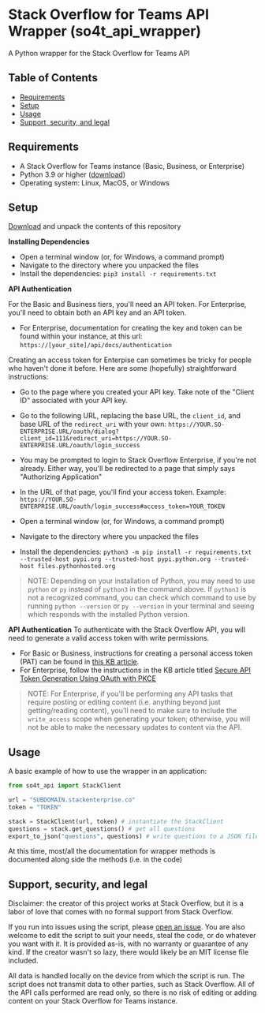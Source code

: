# Stack Overflow for Teams API Wrapper (so4t_api_wrapper)
A Python wrapper for the Stack Overflow for Teams API

## Table of Contents
* [Requirements](https://github.com/jklick-so/so4t_tag_report?tab=readme-ov-file#requirements)
* [Setup](https://github.com/jklick-so/so4t_tag_report?tab=readme-ov-file#setup)
* [Usage](https://github.com/jklick-so/so4t_tag_report?tab=readme-ov-file#basic-usage)
* [Support, security, and legal](https://github.com/jklick-so/so4t_tag_report?tab=readme-ov-file#support-security-and-legal)

## Requirements
* A Stack Overflow for Teams instance (Basic, Business, or Enterprise)
* Python 3.9 or higher ([download](https://www.python.org/downloads/))
* Operating system: Linux, MacOS, or Windows

## Setup

[Download](https://github.com/jklick-so/so4t_api_wrapper/archive/refs/heads/main.zip) and unpack the contents of this repository

**Installing Dependencies**

* Open a terminal window (or, for Windows, a command prompt)
* Navigate to the directory where you unpacked the files
* Install the dependencies: `pip3 install -r requirements.txt`

**API Authentication**

For the Basic and Business tiers, you'll need an API token. For Enterprise, you'll need to obtain both an API key and an API token.


* For Enterprise, documentation for creating the key and token can be found within your instance, at this url: `https://[your_site]/api/docs/authentication`

Creating an access token for Enterpise can sometimes be tricky for people who haven't done it before. Here are some (hopefully) straightforward instructions:
* Go to the page where you created your API key. Take note of the "Client ID" associated with your API key.
* Go to the following URL, replacing the base URL, the `client_id`, and base URL of the `redirect_uri` with your own:
`https://YOUR.SO-ENTERPRISE.URL/oauth/dialog?client_id=111&redirect_uri=https://YOUR.SO-ENTERPRISE.URL/oauth/login_success`
* You may be prompted to login to Stack Overflow Enterprise, if you're not already. Either way, you'll be redirected to a page that simply says "Authorizing Application"
* In the URL of that page, you'll find your access token. Example: `https://YOUR.SO-ENTERPRISE.URL/oauth/login_success#access_token=YOUR_TOKEN`


* Open a terminal window (or, for Windows, a command prompt)
* Navigate to the directory where you unpacked the files
* Install the dependencies: `python3 -m pip install -r requirements.txt --trusted-host pypi.org --trusted-host pypi.python.org --trusted-host files.pythonhosted.org`

> NOTE: Depending on your installation of Python, you may need to use `python` or `py` instead of `python3` in the command above. If `python3` is not a recognized command, you can check which command to use by running `python --version` or `py --version` in your terminal and seeing which responds with the installed Python version.

**API Authentication**
To authenticate with the Stack Overflow API, you will need to generate a valid access token with write permissions.

* For Basic or Business, instructions for creating a personal access token (PAT) can be found in [this KB article](https://stackoverflow.help/en/articles/4385859-stack-overflow-for-teams-api).
* For Enterprise, follow the instructions in the KB article titled [Secure API Token Generation Using OAuth with PKCE](https://support.stackenterprise.co/support/solutions/articles/22000286119-secure-api-token-generation-using-oauth-with-pkce)

> NOTE: For Enterprise, if you'll be performing any API tasks that require posting or editing content (i.e. anything beyond just getting/reading content), you'll need to make sure to include the `write_access` scope when generating your token; otherwise, you will not be able to make the necessary updates to content via the API.

## Usage
A basic example of how to use the wrapper in an application:

```python
from so4t_api import StackClient

url = "SUBDOMAIN.stackenterprise.co"
token = "TOKEN"

stack = StackClient(url, token) # instantiate the StackClient
questions = stack.get_questions() # get all questions
export_to_json("questions", questions) # write questions to a JSON file
```

At this time, most/all the documentation for wrapper methods is documented along side the methods (i.e. in the code)

## Support, security, and legal
Disclaimer: the creator of this project works at Stack Overflow, but it is a labor of love that comes with no formal support from Stack Overflow. 

If you run into issues using the script, please [open an issue](https://github.com/jklick-so/so4t_tag_report/issues). You are also welcome to edit the script to suit your needs, steal the code, or do whatever you want with it. It is provided as-is, with no warranty or guarantee of any kind. If the creator wasn't so lazy, there would likely be an MIT license file included.

All data is handled locally on the device from which the script is run. The script does not transmit data to other parties, such as Stack Overflow. All of the API calls performed are read only, so there is no risk of editing or adding content on your Stack Overflow for Teams instance.
